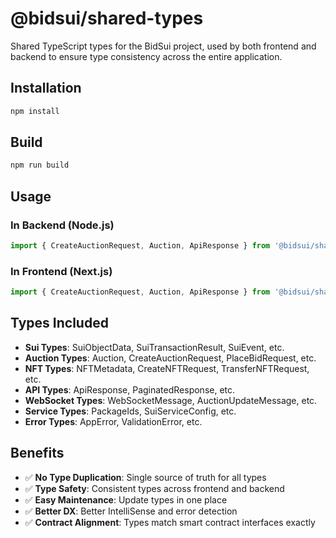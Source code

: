 # @bidsui/shared-types

Shared TypeScript types for the BidSui project, used by both frontend and backend to ensure type consistency across the entire application.

## Installation

```bash
npm install
```

## Build

```bash
npm run build
```

## Usage

### In Backend (Node.js)

```typescript
import { CreateAuctionRequest, Auction, ApiResponse } from '@bidsui/shared-types';
```

### In Frontend (Next.js)

```typescript
import { CreateAuctionRequest, Auction, ApiResponse } from '@bidsui/shared-types';
```

## Types Included

- **Sui Types**: SuiObjectData, SuiTransactionResult, SuiEvent, etc.
- **Auction Types**: Auction, CreateAuctionRequest, PlaceBidRequest, etc.
- **NFT Types**: NFTMetadata, CreateNFTRequest, TransferNFTRequest, etc.
- **API Types**: ApiResponse, PaginatedResponse, etc.
- **WebSocket Types**: WebSocketMessage, AuctionUpdateMessage, etc.
- **Service Types**: PackageIds, SuiServiceConfig, etc.
- **Error Types**: AppError, ValidationError, etc.

## Benefits

- ✅ **No Type Duplication**: Single source of truth for all types
- ✅ **Type Safety**: Consistent types across frontend and backend
- ✅ **Easy Maintenance**: Update types in one place
- ✅ **Better DX**: Better IntelliSense and error detection
- ✅ **Contract Alignment**: Types match smart contract interfaces exactly
